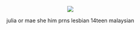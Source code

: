 

  
 <p align="center">
<img src="https://i.pinimg.com/564x/85/3a/65/853a650b30fa94529e3f74a7a7ce26a3.jpg" data-canonical-src="(https://files.catbox.moe/2pyikv.png)"  />
</p>

<p align="center">
 julia or mae she him prns lesbian 14teen malaysian
</p>



